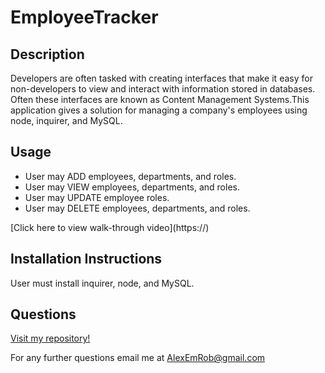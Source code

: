 # EmployeeTracker
## Description
Developers are often tasked with creating interfaces that make it easy for non-developers to view and interact with information stored in databases. Often these interfaces are known as Content Management Systems.This application gives a solution for managing a company's employees using node, inquirer, and MySQL.

## Usage
<ul>
  <li>User may ADD employees, departments, and roles.</li>
  <li>User may VIEW employees, departments, and roles.</li>
  <li>User may UPDATE employee roles.</li>
  <li>User may DELETE employees, departments, and roles.</li>
</ul>
[Click here to view walk-through video](https://)

## Installation Instructions
User must install inquirer, node, and MySQL.

## Questions
[Visit my repository!](https://www.github.com/alexemrob)

For any further questions email me at AlexEmRob@gmail.com
